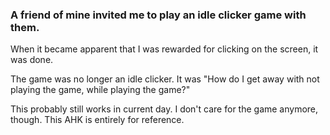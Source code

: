 ### A friend of mine invited me to play an idle clicker game with them.

When it became apparent that I was rewarded for clicking on the screen, it was done.

The game was no longer an idle clicker. It was "How do I get away with not playing the game, while playing the game?"

This probably still works in current day. I don't care for the game anymore, though. This AHK is entirely for reference.
